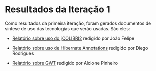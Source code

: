 # Resultados da Iteração 1 #

Como resultados da primeira iteração, foram gerados documentos de síntese de uso das tecnologias que serão usadas. São eles:

  * [Relatório sobre uso do jCOLIBRI2](http://larbc.googlecode.com/files/jCOLIBRI2.doc) redigido por João Felipe

  * [Relatório sobre uso de Hibernate Annotations](http://larbc.googlecode.com/files/Relat%C3%B3rio%20Hibernate%202.doc) redigido por Diego Rodrigues

  * [Relatório sobre GWT](http://larbc.googlecode.com/files/Google%20Web%20Toolkit.doc) redigido por Alcione Pinheiro